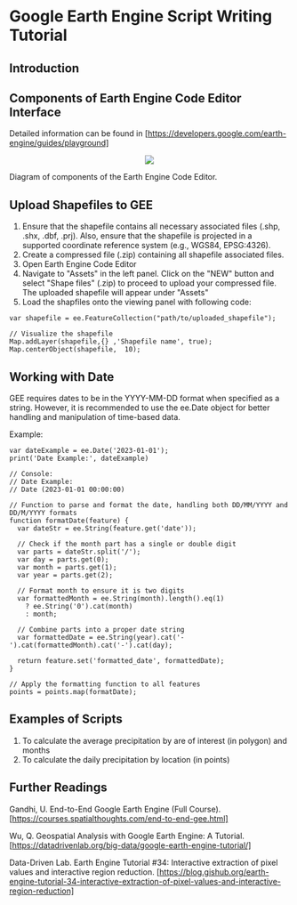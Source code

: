 # Google Earth Engine Script Writing Tutorial

## Introduction

## Components of Earth Engine Code Editor Interface
Detailed information can be found in [https://developers.google.com/earth-engine/guides/playground]

<p align="center">
  <img src="https://developers.google.com/static/earth-engine/images/Code_editor_diagram.png">
  
  Diagram of components of the Earth Engine Code Editor.
</p>


## Upload Shapefiles to GEE
1. Ensure that the shapefile contains all necessary associated files (.shp, .shx, .dbf, .prj). Also, ensure that the shapefile is projected in a supported coordinate reference system (e.g., WGS84, EPSG:4326).
2. Create a compressed file (.zip) containing all shapefile associated files.
3. Open Earth Engine Code Editor
4. Navigate to "Assets" in the left panel. Click on the "NEW" button and select "Shape files" (.zip) to proceed to upload your compressed file. The uploaded shapefile will appear under "Assets"
5. Load the shapfiles onto the viewing panel with following code:


```
var shapefile = ee.FeatureCollection("path/to/uploaded_shapefile");

// Visualize the shapefile
Map.addLayer(shapefile,{} ,'Shapefile name', true);
Map.centerObject(shapefile,  10);  
```


## Working with Date
GEE requires dates to be in the YYYY-MM-DD format when specified as a string. However, it is recommended to use the ee.Date object for better handling and manipulation of time-based data.

Example:
```
var dateExample = ee.Date('2023-01-01');
print('Date Example:', dateExample)

// Console:
// Date Example:
// Date (2023-01-01 00:00:00)

```


```
// Function to parse and format the date, handling both DD/MM/YYYY and DD/M/YYYY formats
function formatDate(feature) {
  var dateStr = ee.String(feature.get('date'));
  
  // Check if the month part has a single or double digit
  var parts = dateStr.split('/');
  var day = parts.get(0);
  var month = parts.get(1);
  var year = parts.get(2);
  
  // Format month to ensure it is two digits
  var formattedMonth = ee.String(month).length().eq(1)
    ? ee.String('0').cat(month)
    : month;
  
  // Combine parts into a proper date string
  var formattedDate = ee.String(year).cat('-').cat(formattedMonth).cat('-').cat(day);
  
  return feature.set('formatted_date', formattedDate);
}

// Apply the formatting function to all features
points = points.map(formatDate);
```


## Examples of Scripts
1. To calculate the average precipitation by are of interest (in polygon) and months
2. To calculate the daily precipitation by location (in points)

## Further Readings
Gandhi, U. End-to-End Google Earth Engine (Full Course). [https://courses.spatialthoughts.com/end-to-end-gee.html]

Wu, Q. Geospatial Analysis with Google Earth Engine: A Tutorial. [https://datadrivenlab.org/big-data/google-earth-engine-tutorial/]

Data-Driven Lab. Earth Engine Tutorial #34: Interactive extraction of pixel values and interactive region reduction. [https://blog.gishub.org/earth-engine-tutorial-34-interactive-extraction-of-pixel-values-and-interactive-region-reduction]
